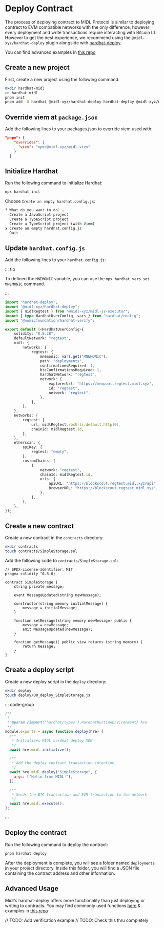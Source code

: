 # Deploy Contract

The process of deploying contract to MIDL Protocol is similar to deploying contract to EVM compatible networks with the only difference, however every deployment and write transactions require interacting with Bitcoin L1. However to get the best experience, we recommend using the `@midl-xyz/hardhat-deploy` plugin alongside with [hardhat-deploy](https://github.com/wighawag/hardhat-deploy).

You can find advanced examples in [this repo](https://github.com/midl-xyz/smart-contract-deploy-starter)

## Create a new project

First, create a new project using the following command:

```bash
mkdir hardhat-midl
cd hardhat-midl
pnpm init
pnpm add -D hardhat @midl-xyz/hardhat-deploy hardhat-deploy @midl-xyz/midl-js-executor
```

## Override viem at `package.json`

Add the following lines to your packages.json to override viem used with:

```json
"pnpm": {
    "overrides": {
      "viem": "npm:@midl-xyz/midl-viem"
    }
  }
```

## Initialize Hardhat

Run the following command to initialize Hardhat:

```bash
npx hardhat init
```

Choose `Create an empty hardhat.config.js`:

```bash
? What do you want to do? …
  Create a JavaScript project
  Create a TypeScript project
  Create a TypeScript project (with Viem)
❯ Create an empty hardhat.config.js
  Quit
```

## Update `hardhat.config.js`

Add the following lines to your `hardhat.config.js`:

::: tip

To defined the `MNEMONIC` variable, you can use the `npx hardhat vars set MNEMONIC` command.

:::

```ts
import "hardhat-deploy";
import "@midl-xyz/hardhat-deploy";
import { midlRegtest } from "@midl-xyz/midl-js-executor";
import { type HardhatUserConfig, vars } from "hardhat/config";
import "@nomicfoundation/hardhat-verify";

export default (<HardhatUserConfig>{
	solidity: "0.8.28",
	defaultNetwork: "regtest",
	midl: {
		networks: {
			regtest: {
				mnemonic: vars.get("MNEMONIC"),
				path: "deployments",
				confirmationsRequired: 1,
				btcConfirmationsRequired: 1,
				hardhatNetwork: "regtest",
				network: {
					explorerUrl: "https://mempool.regtest.midl.xyz",
					id: "regtest",
					network: "regtest",
				},
			},
		},
	},
	networks: {
		regtest: {
			url: midlRegtest.rpcUrls.default.http[0],
			chainId: midlRegtest.id,
		},
	},
	etherscan: {
		apiKey: {
			regtest: "empty",
		},
		customChains: [
			{
				network: "regtest",
				chainId: midlRegtest.id,
				urls: {
					apiURL: "https://blockscout.regtest.midl.xyz/api",
					browserURL: "https://blockscout.regtest.midl.xyz",
				},
			},
		],
	},
});
```

## Create a new contract

Create a new contract in the `contracts` directory:

```bash
mkdir contracts
touch contracts/SimpleStorage.sol
```

Add the following code to `contracts/SimpleStorage.sol`:

```solidity
// SPDX-License-Identifier: MIT
pragma solidity ^0.8.0;

contract SimpleStorage {
    string private message;

    event MessageUpdated(string newMessage);

    constructor(string memory initialMessage) {
        message = initialMessage;
    }

    function setMessage(string memory newMessage) public {
        message = newMessage;
        emit MessageUpdated(newMessage);
    }

    function getMessage() public view returns (string memory) {
        return message;
    }
}
```

## Create a deploy script

Create a new deploy script in the `deploy` directory:

```bash
mkdir deploy
touch deploy/00_deploy_SimpleStorage.js
```

::: code-group

```javascript [00_deploy_SimpleStorage.js]
/**
 *
 * @param {import('hardhat/types').HardhatRuntimeEnvironment} hre
 */
module.exports = async function deploy(hre) {
  /**
   * Initializes MIDL hardhat deploy SDK
   */
  await hre.midl.initialize();

  /**
   * Add the deploy contract transaction intention
   */
  await hre.midl.deploy("SimpleStorage", {
    args: ["Hello from MIDL!"],
  });

  /**
   * Sends the BTC transaction and EVM transaction to the network
   */
  await hre.midl.execute();
};
```

:::

## Deploy the contract

Run the following command to deploy the contract:

```bash
pnpm hardhat deploy
```

After the deployment is complete, you will see a folder named `deployments` in your project directory. Inside this folder, you will find a JSON file containing the contract address and other information.


## Advanced Usage
Midl's hardhat-deploy offers more functionality than just deploying or writing to contracts. You may find commonly used functions [here](../tools/contracts/advanced-usage.md) & examples in [this repo](https://github.com/midl-xyz/smart-contract-deploy-starter)


// TODO: Add verification example
// TODO: Check this thru completely
